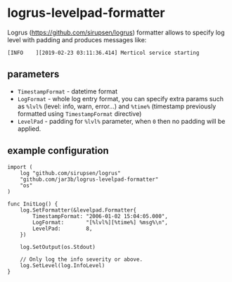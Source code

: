 # logrus-levelpad-formatter

Logrus (https://github.com/sirupsen/logrus) formatter allows to specify log level with padding and produces messages 
like:

```
[INFO    ][2019-02-23 03:11:36.414] Merticol service starting
```

## parameters

- `TimestampFormat` - datetime format
- `LogFormat` - whole log entry format, you can specify extra params such as `%lvl%` (level: info, warn, error...) and 
`%time%` (timestamp previously formatted using `TimestampFormat` directive) 
- `LevelPad` - padding for `%lvl%` parameter, when `0` then no padding will be applied.

## example configuration

```
import (
	log "github.com/sirupsen/logrus"
	"github.com/jar3b/logrus-levelpad-formatter"
	"os"
)

func InitLog() {
	log.SetFormatter(&levelpad.Formatter{
		TimestampFormat: "2006-01-02 15:04:05.000",
		LogFormat:       "[%lvl%][%time%] %msg%\n",
		LevelPad:        8,
	})

	log.SetOutput(os.Stdout)

	// Only log the info severity or above.
	log.SetLevel(log.InfoLevel)
}
```